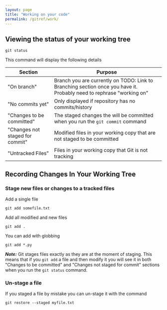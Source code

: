 ```yaml
---
layout: page
title: "Working on your code"
permalink: /gitref/work/
---
```


## Viewing the status of your working tree ##

`git status`

This command will display the following details

| Section | Purpose |
| ------- | ------- |
| "On branch" | Branch you are currently on TODO: Link to Branching section once you have it.  Probably need to rephrase "working on"|
| "No commits yet" | Only displayed if repository has no commits/history |
| "Changes to be committed" | The staged changes the will be committed when you run the `git commit` command |
| "Changes not staged for commit" | Modified files in your working copy that are not staged to be committed |
| "Untracked Files" | Files in your working copy that Git is not tracking |

## Recording Changes In Your Working Tree ##

### Stage new files or changes to a tracked files ###

Add a single file

`git add somefile.txt`

Add all modified and new files

`git add .`

You can add with globbing 

`git add *.py`

***Note:*** Git stages files exactly as they are at the moment of staging.  This means that if you `git add` a file and then modify it you will see it in both "Changes to be committed" and "Changes not staged for commit" sections when you run the `git status` command.

### Un-stage a file ###

If you staged a file by mistake you can un-stage it with the command

`git restore --staged myfile.txt`